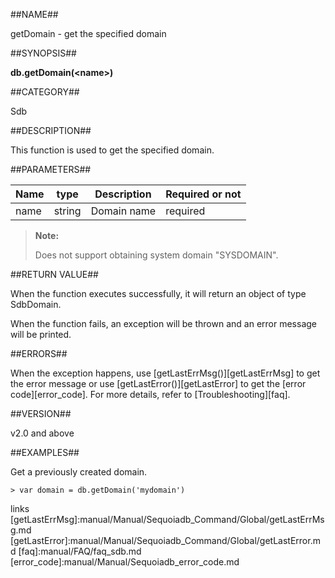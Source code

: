 ##NAME##

getDomain - get the specified domain

##SYNOPSIS##

**db.getDomain(\<name\>)**

##CATEGORY##

Sdb

##DESCRIPTION##

This function is used to get the specified domain.

##PARAMETERS##

|Name      |type        |Description  |Required or not |
|--------- |----------- |------------ |----------|
| name | string | Domain name | required |

> **Note:**
>
> Does not support obtaining system domain "SYSDOMAIN".

##RETURN VALUE##

When the function executes successfully, it will return an object of type SdbDomain. 

When the function fails, an exception will be thrown and an error message will be printed.

##ERRORS##

When the exception happens, use [getLastErrMsg()][getLastErrMsg] to get the error message or use [getLastError()][getLastError] to get the [error code][error_code]. For more details, refer to [Troubleshooting][faq].

##VERSION##

v2.0 and above

##EXAMPLES##

Get a previously created domain.

```lang-javascript
> var domain = db.getDomain('mydomain')
```


[^_^]:
   links
[getLastErrMsg]:manual/Manual/Sequoiadb_Command/Global/getLastErrMsg.md
[getLastError]:manual/Manual/Sequoiadb_Command/Global/getLastError.md
[faq]:manual/FAQ/faq_sdb.md
[error_code]:manual/Manual/Sequoiadb_error_code.md